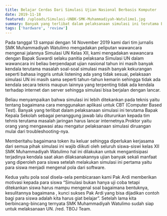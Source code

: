 ```yaml
---
title: Belajar Cerdas Dari Simulasi Ujian Nasional Berbasis Komputer
date: 2019-11-18
featured: /uploads/Simulasi-UNBK-SMK-Muhammadiyah-Watulimo1.jpg
summary: Banyak yang terlibat dalam pelaksanaan simulasi ini terutama Bapak Kepala Sekolah sebagai penanggung jawab lalu diturunkan kepada tim tehnis
tags: ['hardware', 'review']
---
```


Pada tanggal 13 sampai dengan 14 November 2019 kami dari tim jurnalis SMK Muhammadiyah Watulimo mengadakan peliputan wawancara mengenai  jalannya Simulasi UN Kelas XII, kami mengadakan wawancara dengan Bapak Suwardi selaku panitia pelaksana Simulasi UN dalam wawancara ini beliau berpendapat ujian nasional tahun ini masih banyak kendala terutama masalah soal-soal simulasi masih banyak kekurangan seperti bahasa inggris untuk listening ada yang tidak sesuai, pelaksaan simulasi UN ini masih sama seperti tahun-tahun kemarin sehingga tidak ada kendala secara teknis maupun lainnya yang terpenting tidak ada kendala terhadap internet dan server sehingga simulasi bisa berjalan dengan lancar.

Beliau menyampaikan bahwa simulasi ini lebih ditekankan pada teknis yaitu tentang bagaimana cara menggunakan aplikasi untuk CBT (Computer Based Test). Banyak yang terlibat dalam pelaksanaan simulasi ini terutama Bapak Kepala Sekolah sebagai penanggung jawab lalu diturunkan kepada tim tehnis terutama masalah jaringan harus lancar internetnya.Proktor yaitu orang yang mengawasi atau mengatur pelaksanaan simulasi diruangan mulai dari troubleshooting-nya.

Memberitahu bagaimana token itu keluar sehingga diperlukan kerjasama dari semua pihak simulasi ini wajib diikuti oleh seluruh siswa-siswi kelas XII SMK Muhammadiyah Watulimo hal ini dilakukan untuk mengantisipasi terjadinya kendala saat akan dilaksanakannya ujian banyak sekali manfaat yang diperoleh para siswa setelah melakukan simulasi ini pertama yaitu para siswa menjadi mengenal pola dari software.

Kedua yaitu pola soal disela-sela pembicaraan kami Pak Ardi memberikan motivasi kepada para siswa “Simulasi bukan hanya uji coba tetapi ditekankan siswa harus mampu mengenal soal bagaimana bentuknya, kesulitannya bagaimana , kunci sukses Pak Ardi yang bisa dijadikan contoh bagi para siswa adalah kita harus giat belajar”. Setelah lama kita berbincang-bincang ternyata SMK Muhammadiyah Watulimo sudah siap untuk melaksanaan UN. /red. TBOJ Team.
